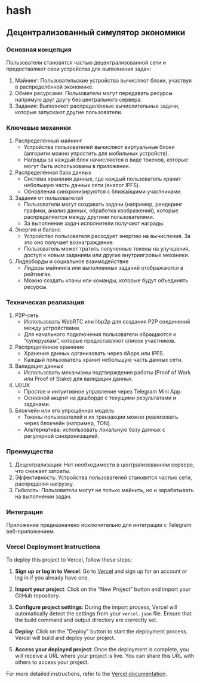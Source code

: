 # hash

## Децентрализованный симулятор экономики

### Основная концепция

Пользователи становятся частью децентрализованной сети и предоставляют свои устройства для выполнения задач:
1. Майнинг: Пользовательские устройства вычисляют блоки, участвуя в распределённой экономике.
2. Обмен ресурсами: Пользователи могут передавать ресурсы напрямую друг другу без центрального сервера.
3. Задания: Выполняют распределённые вычислительные задачи, которые запускают другие пользователи.

### Ключевые механики

1. Распределённый майнинг
   - Устройства пользователей вычисляют виртуальные блоки (алгоритм можно упростить для мобильных устройств).
   - Награды за каждый блок начисляются в виде токенов, которые могут быть использованы в приложении.
2. Распределённая база данных
   - Система хранения данных, где каждый пользователь хранит небольшую часть данных сети (аналог IPFS).
   - Обновления синхронизируются с ближайшими участниками.
3. Задания от пользователей
   - Пользователи могут создавать задачи (например, рендеринг графики, анализ данных, обработка изображений), которые распределяются между другими пользователями.
   - За выполнение задач исполнители получают награды.
4. Энергия и баланс
   - Устройство пользователя расходует энергию на вычисления. За это оно получает вознаграждение.
   - Пользователь может тратить полученные токены на улучшения, доступ к новым заданиям или другие внутриигровые механики.
5. Лидерборды и социальное взаимодействие
   - Лидеры майнинга или выполненных заданий отображаются в рейтингах.
   - Можно создать кланы или команды, которые будут объединять ресурсы.

### Техническая реализация

1. P2P-сеть
   - Использовать WebRTC или libp2p для создания P2P соединений между устройствами.
   - Для начального подключения пользователи обращаются к “суперузлам”, которые предоставляют список участников.
2. Распределённое хранение
   - Хранение данных организовать через dApps или IPFS.
   - Каждый пользователь хранит небольшую часть данных сети.
3. Валидация данных
   - Использовать механизмы подтверждения работы (Proof of Work или Proof of Stake) для валидации данных.
4. UI/UX
   - Простое и интуитивное управление через Telegram Mini App.
   - Основной акцент на дашборде с текущими результатами и задачами.
5. Блокчейн или его упрощённая модель
   - Токены пользователей и их транзакции можно реализовать через блокчейн (например, TON).
   - Альтернатива: использовать локальную базу данных с регулярной синхронизацией.

### Преимущества

1. Децентрализация: Нет необходимости в централизованном сервере, что снижает затраты.
2. Эффективность: Устройства пользователей становятся частью сети, распределяя нагрузку.
3. Гибкость: Пользователи могут не только майнить, но и зарабатывать на выполнении задач.

### Интеграция

Приложение предназначено исключительно для интеграции с Telegram веб-приложением.

### Vercel Deployment Instructions

To deploy this project to Vercel, follow these steps:

1. **Sign up or log in to Vercel**: Go to [Vercel](https://vercel.com/) and sign up for an account or log in if you already have one.

2. **Import your project**: Click on the "New Project" button and import your GitHub repository.

3. **Configure project settings**: During the import process, Vercel will automatically detect the settings from your `vercel.json` file. Ensure that the build command and output directory are correctly set.

4. **Deploy**: Click on the "Deploy" button to start the deployment process. Vercel will build and deploy your project.

5. **Access your deployed project**: Once the deployment is complete, you will receive a URL where your project is live. You can share this URL with others to access your project.

For more detailed instructions, refer to the [Vercel documentation](https://vercel.com/docs).
